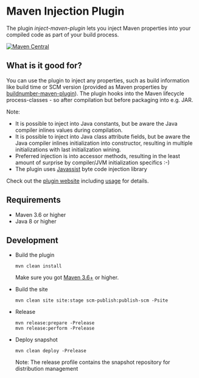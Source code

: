 Maven Injection Plugin
==================================

The plugin *inject-maven-plugin* lets you inject Maven properties into your compiled code as part of your build process.

[![Maven Central](https://img.shields.io/maven-central/v/de.m3y.maven/inject-maven-plugin.svg)](http://search.maven.org/#search%7Cga%7C1%7Cde.m3y.maven.inject-maven-plugin)

What is it good for?
--------------------

You can use the plugin to inject any properties, such as build information like build time or SCM version (provided as Maven properties by [buildnumber-maven-plugin]).
The plugin hooks into the Maven lifecycle process-classes - so after compilation but before packaging into e.g. JAR.

Note:
* It is possible to inject into Java constants, but be aware the Java compiler inlines values during compilation.
* It is possible to inject into Java class attribute fields, but be aware the Java compiler inlines initialization into constructor,
  resulting in multiple initializations with last initialization wining.
* Preferred injection is into accessor methods, resulting in the least amount of surprise by compiler/JVM initialization specifics :-)
* The plugin uses [Javassist](https://www.javassist.org/) byte code injection library

Check out the [plugin website][site] including [usage][site_usage] for details.

[site]: http://marcelmay.github.io/inject-maven-plugin/
[site_usage]: https://marcelmay.github.io/inject-maven-plugin/usage.html
[repo-snapshot]: https://oss.sonatype.org/content/repositories/snapshots/de/m3y/maven/inject-maven-plugin/
[buildnumber-maven-plugin]: https://github.com/mojohaus/buildnumber-maven-plugin

Requirements
-----------
* Maven 3.6 or higher
* Java 8 or higher

Development
-----------

* Build the plugin

  `mvn clean install`

  Make sure you got [Maven 3.6+][maven_download] or higher.

* Build the site

  `mvn clean site site:stage scm-publish:publish-scm -Psite`

* Release

  ```
  mvn release:prepare -Prelease
  mvn release:perform -Prelease
  ```

* Deploy snapshot

  `mvn clean deploy -Prelease`

  Note: The release profile contains the snapshot repository for distribution management

[maven_download]: http://maven.apache.org
